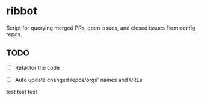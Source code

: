 # ribbot

Script for querying merged PRs, open issues, and closed issues from config repos.

## TODO

- [ ] Refactor the code
- [ ] Auto update changed repos/orgs' names and URLs


test test test
